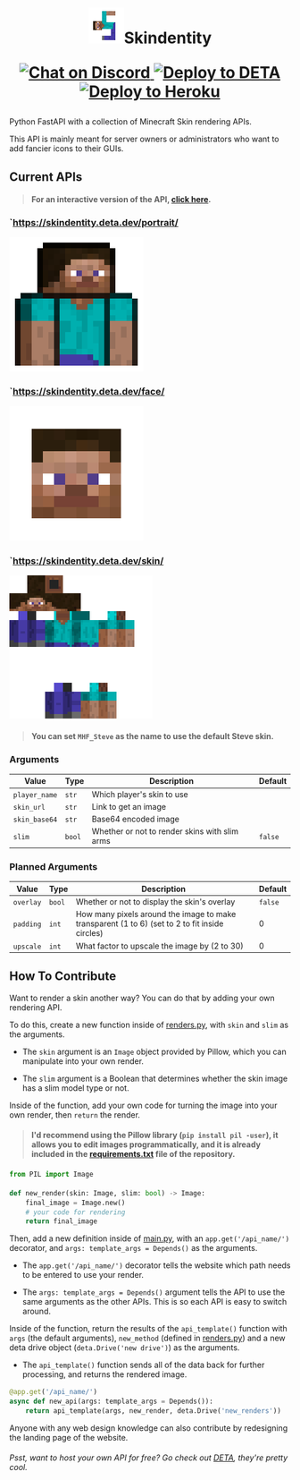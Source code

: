 <h1>
  <p align="center">
    <img alt="Skindentity" src="icon.png">Skindentity
  </p>

  <p align="center">
    <a href="https://discord.gg/dmKMAMf">
      <img alt="Chat on Discord" src="https://img.shields.io/badge/Chat%20on-Discord-%237289da">
    </a>
    <a href="https://go.deta.dev/deploy">
      <img alt="Deploy to DETA" src="https://img.shields.io/badge/Deploy%20to-DETA-%23D53AA2">
    </a>
    <a href="https://heroku.com/deploy">
      <img alt="Deploy to Heroku" src="https://img.shields.io/badge/Deploy%20to-Heroku-%237056BF" />
    </a>
  </p>
</h1>

Python FastAPI with a collection of Minecraft Skin rendering APIs.

This API is mainly meant for server owners or administrators who want to add fancier icons to their GUIs.

## Current APIs

> #### For an interactive version of the API, [click here](https://skindentity.deta.dev).

### `https://skindentity.deta.dev/portrait/
![preview](previews/portrait.png)

### `https://skindentity.deta.dev/face/
![preview](previews/face.png)

### `https://skindentity.deta.dev/skin/
![preview](previews/skin.png)

> #### You can set `MHF_Steve` as the name to use the default Steve skin.

### Arguments

|Value|Type|Description|Default|
|-|-|-|-|
|`player_name`|`str`|Which player's skin to use
|`skin_url`|`str`|Link to get an image
|`skin_base64`|`str`|Base64 encoded image
|`slim`|`bool`|Whether or not to render skins with slim arms|`false`

### Planned Arguments

|Value|Type|Description|Default|
|-|-|-|-|
|`overlay`|`bool`|Whether or not to display the skin's overlay|`false`
|`padding`|`int`|How many pixels around the image to make transparent (1 to 6) (set to 2 to fit inside circles)|0
|`upscale`|`int`|What factor to upscale the image by (2 to 30)|0

## How To Contribute

Want to render a skin another way? You can do that by adding your own rendering API.

To do this, create a new function inside of [renders.py](renders.py), with `skin` and `slim` as the arguments.

- The `skin` argument is an `Image` object provided by Pillow, which you can manipulate into your own render.

- The `slim` argument is a Boolean that determines whether the skin image has a slim model type or not.

Inside of the function, add your own code for turning the image into your own render, then `return` the render.

> #### I'd recommend using the Pillow library (`pip install pil -user`), it allows you to edit images programmatically, and it is already included in the [requirements.txt](requirements.txt) file of the repository.

```py
from PIL import Image

def new_render(skin: Image, slim: bool) -> Image:
    final_image = Image.new()
    # your code for rendering
    return final_image
```

Then, add a new definition inside of [main.py](main.py), with an `app.get('/api_name/')` decorator, and `args: template_args = Depends()` as the arguments.

- The `app.get('/api_name/')` decorator tells the website which path needs to be entered to use your render.

- The `args: template_args = Depends()` argument tells the API to use the same arguments as the other APIs. This is so each API is easy to switch around.

Inside of the function, return the results of the `api_template()` function with `args` (the default arguments), `new_method` (defined in [renders.py](renders.py)) and a new deta drive object (`deta.Drive('new drive')`) as the arguments.

- The `api_template()` function sends all of the data back for further processing, and returns the rendered image.

```py
@app.get('/api_name/')
async def new_api(args: template_args = Depends()):
    return api_template(args, new_render, deta.Drive('new_renders'))
```

Anyone with any web design knowledge can also contribute by redesigning the landing page of the website.

###### Psst, want to host your own API for free? Go check out [DETA](https://www.deta.sh/), they're pretty cool.
